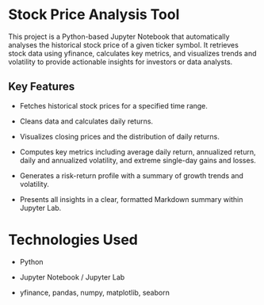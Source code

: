 # Stock Price Analysis Tool

This project is a Python-based Jupyter Notebook that automatically analyses the historical stock price of a given ticker symbol. It retrieves stock data using yfinance, calculates key metrics, and visualizes trends and volatility to provide actionable insights for investors or data analysts.

## Key Features

- Fetches historical stock prices for a specified time range.

- Cleans data and calculates daily returns.

- Visualizes closing prices and the distribution of daily returns.

- Computes key metrics including average daily return, annualized return, daily and annualized volatility, and extreme single-day gains and losses.

- Generates a risk-return profile with a summary of growth trends and volatility.

- Presents all insights in a clear, formatted Markdown summary within Jupyter Lab.

# Technologies Used

- Python

- Jupyter Notebook / Jupyter Lab

- yfinance, pandas, numpy, matplotlib, seaborn
